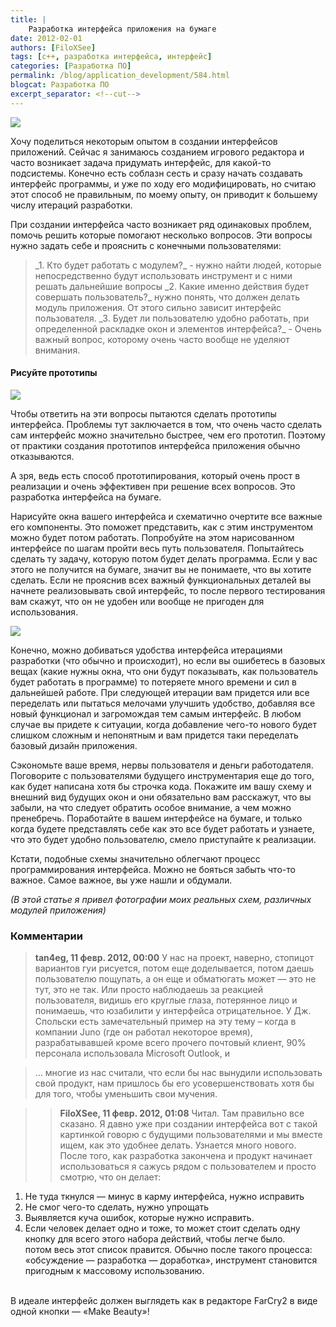 ```yaml
---
title: |
    Разработка интерфейса приложения на бумаге
date: 2012-02-01
authors: [FiloXSee]
tags: [c++, разработка интерфейса, интерфейс]
categories: [Разработка ПО]
permalink: /blog/application_development/584.html
blogcat: Разработка ПО
excerpt_separator: <!--cut-->
---
```



![](http://itw66.ru/uploads/images/00/00/02/2012/02/01/7beebe.jpg)

Хочу поделиться некоторым опытом в создании интерфейсов приложений. Сейчас я занимаюсь созданием игрового редактора и часто возникает задача придумать интерфейс, для какой-то подсистемы. Конечно есть соблазн сесть и сразу начать создавать интерфейс программы, и уже по ходу его модифицировать, но считаю этот способ не правильным, по моему опыту, он приводит к большему числу итераций разработки.

При создании интерфейса часто возникает ряд одинаковых проблем, помочь решить которые помогают несколько вопросов. Эти вопросы нужно задать себе и прояснить с конечными пользователями:
<blockquote>
_1. Кто будет работать с модулем?_ - нужно найти людей, которые непосредственно будут использовать инструмент и с ними решать дальнейшие вопросы
_2. Какие именно действия будет совершать пользователь?_ нужно понять, что должен делать модуль приложения. От этого сильно зависит интерфейс пользователя.
_3. Будет ли пользователю удобно работать, при определенной раскладке окон и элементов интерфейса?_ - Очень важный вопрос, которому очень часто вообще не уделяют внимания.
</blockquote>

<!--cut-->


#### Рисуйте прототипы


![](http://itw66.ru/uploads/images/00/00/02/2012/02/01/fb2898.jpg)

Чтобы ответить на эти вопросы пытаются сделать прототипы интерфейса. Проблемы тут заключается в том, что очень часто сделать сам интерфейс можно значительно быстрее, чем его прототип. Поэтому от практики создания прототипов интерфейса приложения обычно отказываются.

А зря, ведь есть способ прототипирования, который очень прост в реализации и очень эффективен при решение всех вопросов. Это разработка интерфейса на бумаге.

Нарисуйте окна вашего интерфейса и схематично очертите все важные его компоненты. Это поможет представить, как с этим инструментом можно будет потом работать. Попробуйте на этом нарисованном интерфейсе по шагам пройти весь путь пользователя. Попытайтесь сделать ту задачу, которую потом будет делать программа. Если у вас этого не получится на бумаге, значит вы не понимаете, что вы хотите сделать. Если не прояснив всех важный функциональных деталей вы начнете реализовывать свой интерфейс, то после первого тестирования вам скажут, что он не удобен или вообще не пригоден для использования.

![](http://itw66.ru/uploads/images/00/00/02/2012/02/01/14075a.jpg)

Конечно, можно добиваться удобства интерфейса итерациями разработки (что обычно и происходит), но если вы ошибетесь в базовых вещах (какие нужны окна, что они будут показывать, как пользователь будет работать в программе) то потеряете много времени и сил в дальнейшей работе. При следующей итерации вам придется или все переделать или пытаться мелочами улучшить удобство, добавляя все новый функционал и загромождая тем самым интерфейс. В любом случае вы придете к ситуации, когда добавление чего-то нового будет слишком сложным и непонятным и вам придется таки переделать базовый дизайн приложения.

Сэкономьте ваше время, нервы пользователя и деньги работодателя. Поговорите с пользователями будущего инструментария еще до того, как будет написана хотя бы строчка кода. Покажите им вашу схему и внешний вид будущих окон и они обязательно вам расскажут, что вы забыли, на что следует обратить особое внимание, а чем можно пренебречь. Поработайте в вашем интерфейсе на бумаге, и только когда будете представлять себе как это все будет работать и узнаете, что это будет удобно пользователю, смело приступайте к реализации.

Кстати, подобные схемы значительно облегчают процесс программирования интерфейса. Можно не бояться забыть что-то важное. Самое важное, вы уже нашли и обдумали.

_(В этой статье я привел фотографии моих реальных схем, различных модулей приложения)_

### Комментарии

> **tan4eg, 11 февр. 2012, 00:00**
> У нас на проект, наверно, стопицот вариантов гуи рисуется, потом еще доделывается, потом даешь пользователю пощупать, а он еще и обматюгать может — это не тут, это не так. Или просто наблюдаешь за реакцией пользователя, видишь его круглые глаза, потерянное лицо и понимаешь, что юзабилити у интерфейса отрицательное. У Дж. Спольски есть замечательный пример на эту тему – когда в компании Juno (где он работал некоторое время), разрабатывавшей кроме всего прочего почтовый клиент, 90% персонала использовала Microsoft Outlook, и<br/>
<blockquote>… многие из нас считали, что если бы нас вынудили использовать свой продукт, нам пришлось бы его усовершенствовать хотя бы для того, чтобы уменьшить свои мучения. </blockquote>

>> **FiloXSee, 11 февр. 2012, 01:08**
>> Читал. Там правильно все сказано. Я давно уже при создании интерфейса вот с такой картинкой говорю с будущими пользователями и мы вместе ищем, как это удобнее делать. Узнается много нового. После того, как разработка закончена и продукт начинает использоваться я сажусь рядом с пользователем и просто смотрю, что он делает:<br/>
1. Не туда ткнулся — минус в карму интерфейса, нужно исправить<br/>
2. Не смог чего-то сделать, нужно упрощать<br/>
3. Выявляется куча ошибок, которые нужно исправить.<br/>
4. Если человек делает одно и тоже, то может стоит сделать одну кнопку для всего этого набора действий, чтобы легче было.<br/>
потом весь этот список правится. Обычно после такого процесса: «обсуждение — разработка — доработка», инструмент становится пригодным к массовому использованию.<br/>
<br/>
В идеале интерфейс должен выглядеть как в редакторе FarCry2 в виде одной кнопки — «Make Beauty»!
